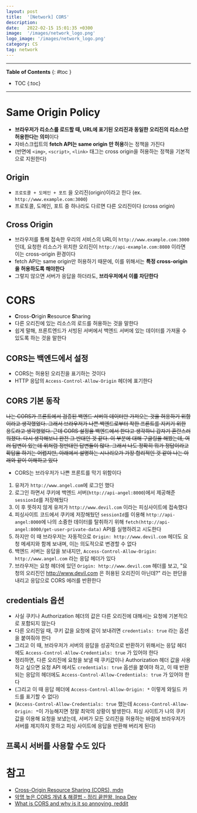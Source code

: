 ```yaml
---
layout: post
title:  '[Network] CORS'
description: 
date:   2022-02-15 15:01:35 +0300
image:  '/images/network_logo.png'
logo_image: '/images/network_logo.png'
category: CS
tag: network
---
```


---
**Table of Contents**
{: #toc }
*  TOC
{:toc}
---

# Same Origin Policy

- **브라우저가 리소스를 로드할 때, URL에 표기된 오리진과 동일한 오리진의 리소스만 허용한다는 의미**이다
- 자바스크립트의 **fetch API는 same origin 만 허용**하는 정책을 가진다
- (반면에 `<img>`, `<script>`, `<link>` 태그는 cross origin을 허용하는 정책을 기본적으로 지원한다)

## Origin

- `프로토콜 + 도메인 + 포트` 을 오리진(origin)이라고 한다 (ex. `http://www.example.com:3000`)
- 프로토콜, 도메인, 포트 중 하나라도 다르면 다른 오리진이다 (cross origin)


## Cross Origin

- 브라우저를 통해 접속한 우리의 서비스의 URL이 `http://www.example.com:3000`인데, 요청한 리소스가 위치한 오리진이 `http://api-example.com:8080` 이라면 이는 cross-origin 환경이다
- fetch API는 same origin만 허용하기 때문에, 이를 위해서는 **특정 cross-origin을 허용하도록 해야한다**
- 그렇지 않으면 서버가 응답을 하더라도, **브라우저에서 이를 차단한다**


# CORS

- **C**ross-**O**rigin **R**esource **S**haring
- 다른 오리진에 있는 리소스의 로드를 허용하는 것을 말한다
- 쉽게 말해, 프론트엔드가 서빙된 서버에서 백엔드 서버에 있는 데이터를 가져올 수 있도록 하는 것을 말한다

## CORS는 백엔드에서 설정

- CORS는 허용된 오리진을 표기하는 것이다
- HTTP 응답의 `Access-Control-Allow-Origin` 헤더에 표기한다

## CORS 기본 동작

~~나는 CORS가 프론트에서 검증된 백엔드 서버의 데이터만 가져오는 것을 허용하기 위함이라고 생각했었다. 그래서 브라우저가 나쁜 백엔드로부터 착한 프론트를 지키기 위한 용도라고 생각했었다. 근데 CORS 설정을 백엔드에서 한다고 생각하니 갑자기 혼란스러워졌다. 다시 생각해보니 완전 그 반대인 것 같다. 이 부분에 대해 구글링을 해봤는데, 여러 답변이 있는데 위처럼 정반대인 답변들이 많다. 그래서 나도 정확히 뭐가 정답이라고 확답을 하기는 어렵지만, 아래에서 설명하는 시나리오가 가장 합리적인 것 같아 나는 아래와 같이 이해하고 있다~~

- CORS는 브라우저가 나쁜 프론트를 막기 위함이다

1. 유저가 `http://www.angel.com`에 로그인 했다
2. 로그인 하면서 쿠키에 백엔드 서버(`http://api-angel:8000`)에서 제공해준 `sessionId`를 저장해뒀다
3. 이 후 뜻하지 않게 유저가 `http://www.devil.com` 이라는 피싱사이트에 접속했다
4. 피싱사이트 코드에서 쿠키에 저장해뒀던 `sessionId`를 이용해 `http://api-angel:8000`에 나의 소즁한 데이터를 탈취하기 위해 `fetch(http://api-angel:8000/get-user-private-data)` API를 실행하려고 시도한다
5. 하지만 이 때 브라우저는 자동적으로 `Origin: http://www.devil.com` 헤더도 요청 메세지와 함께 보내며, 이는 의도적으로 변경할 수 없다
6. 백엔드 서버는 응답을 보내지만, `Access-Control-Allow-Origin: http://www.angel.com` 라는 응답 헤더가 있다
7. 브라우저는 요청 헤더에 있던 `Origin: http://www.devil.com` 헤더를 보고,  "요청의 오리진인 http://www.devil.com 은 허용된 오리진이 아닌데?" 라는 판단을 내리고 응답으로 CORS 에러를 반환한다

## credentials 옵션

- 사실 쿠키나 Authorization 헤더의 값은 다른 오리진에 대해서는 요청에 기본적으로 포함되지 않는다
- 다른 오리진일 때, 쿠키 값을 요청에 같이 보내려면 `credentials: true` 라는 옵션을 붙여줘야 한다
- 그리고 이 때, 브라우저가 서버의 응답을 성공적으로 반환하기 위해서는 응답 헤더에도 `Access-Control-Allow-Credentials: true` 가 있어야 한다
- 정리하면, 다른 오리진에 요청을 보낼 때 쿠키값이나 Authorization 헤더 값을 사용하고 싶으면 요청 API 에서도 `credentials: true` 옵션을 붙여야 하고, 이 때 반환되는 응답의 헤더에도 `Access-Control-Allow-Credentials: true` 가 있어야 한다
- (그리고 이 때 응답 헤더에 `Access-Control-Allow-Origin: *` 이렇게 와일드 카드를 표기할 수 없다)
- (`Access-Control-Allow-Credentials: true` 했는데 `Access-Control-Allow-Origin: *`이 가능해지면 정말 최악의 상황이 발생한다. 피싱 사이트가 나의 쿠키 값을 이용해 요청을 보냈는데, 서버가 모든 오리진을 허용하는 바람에 브라우저가 서버를 제지하지 못하고 피싱 사이트에 응답을 반환해 버리게 된다)


## 프록시 서버를 사용할 수도 있다




# 참고

- [Cross-Origin Resource Sharing (CORS), mdn](https://developer.mozilla.org/en-US/docs/Web/HTTP/CORS)
- [악명 높은 CORS 개념 & 해결법 - 정리 끝판왕, Inpa Dev](https://inpa.tistory.com/entry/WEB-%F0%9F%93%9A-CORS-%F0%9F%92%AF-%EC%A0%95%EB%A6%AC-%ED%95%B4%EA%B2%B0-%EB%B0%A9%EB%B2%95-%F0%9F%91%8F#%F0%9F%94%8D_%EB%B8%8C%EB%9D%BC%EC%9A%B0%EC%A0%80%EC%9D%98_cors_%EA%B8%B0%EB%B3%B8_%EB%8F%99%EC%9E%91_%EC%82%B4%ED%8E%B4%EB%B3%B4%EA%B8%B0)
- [What is CORS and why is it so annoying, reddit](https://www.reddit.com/r/reactjs/comments/11cyejn/what_is_cors_and_why_is_it_so_annoying/)
